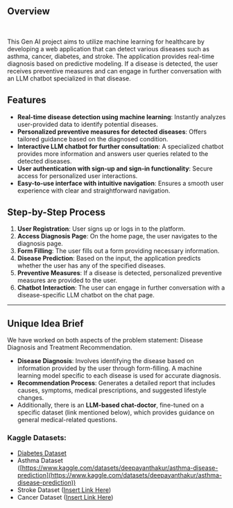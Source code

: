 ## **Overview**
<p>&nbsp;</p>
This Gen AI project aims to utilize machine learning for healthcare by developing a web application that can detect various diseases such as asthma, cancer, diabetes, and stroke. The application provides real-time diagnosis based on predictive modeling. If a disease is detected, the user receives preventive measures and can engage in further conversation with an LLM chatbot specialized in that disease.


## **Features**

- **Real-time disease detection using machine learning**: Instantly analyzes user-provided data to identify potential diseases.
- **Personalized preventive measures for detected diseases**: Offers tailored guidance based on the diagnosed condition.
- **Interactive LLM chatbot for further consultation**: A specialized chatbot provides more information and answers user queries related to the detected diseases.
- **User authentication with sign-up and sign-in functionality**: Secure access for personalized user interactions.
- **Easy-to-use interface with intuitive navigation**: Ensures a smooth user experience with clear and straightforward navigation.

## **Step-by-Step Process**

1. **User Registration**: User signs up or logs in to the platform.
2. **Access Diagnosis Page**: On the home page, the user navigates to the diagnosis page.
3. **Form Filling**: The user fills out a form providing necessary information.
4. **Disease Prediction**: Based on the input, the application predicts whether the user has any of the specified diseases.
5. **Preventive Measures**: If a disease is detected, personalized preventive measures are provided to the user.
6. **Chatbot Interaction**: The user can engage in further conversation with a disease-specific LLM chatbot on the chat page.

---
## **Unique Idea Brief**

We have worked on both aspects of the problem statement: Disease Diagnosis and Treatment Recommendation.

- **Disease Diagnosis**: Involves identifying the disease based on information provided by the user through form-filling. A machine learning model specific to each disease is used for accurate diagnosis.
- **Recommendation Process**: Generates a detailed report that includes causes, symptoms, medical prescriptions, and suggested lifestyle changes.
- Additionally, there is an **LLM-based chat-doctor**, fine-tuned on a specific dataset (link mentioned below), which provides guidance on general medical-related questions.

### Kaggle Datasets:
- [Diabetes Dataset](https://www.kaggle.com/datasets/akshaydattatraykhare/diabetes-dataset)
- Asthma Dataset ([https://www.kaggle.com/datasets/deepayanthakur/asthma-disease-prediction](https://www.kaggle.com/datasets/deepayanthakur/asthma-disease-prediction))
- Stroke Dataset ([Insert Link Here](https://www.kaggle.com/datasets/fedesoriano/stroke-prediction-dataset))
- Cancer Dataset ([Insert Link Here](https://www.kaggle.com/datasets/mysarahmadbhat/lung-cancer))
